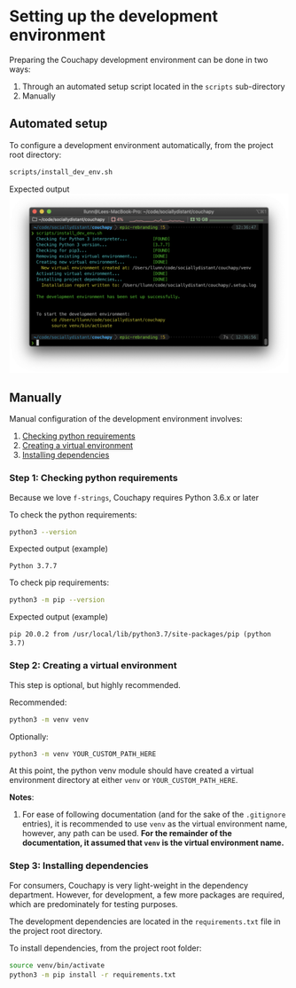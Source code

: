 # Setting up the development environment

Preparing the Couchapy development environment can be done in two ways:

1. Through an automated setup script located in the `scripts` sub-directory
1. Manually

## Automated setup
To configure a development environment automatically, from the project root directory:
```bash
scripts/install_dev_env.sh
```

Expected output
![Automated setup expected output](images/automated-setup.png)

## Manually
Manual configuration of the development environment involves:
1. [Checking python requirements](#step-1:-checking-python-requirements)
1. [Creating a virtual environment](#step-2:-creating-a-virtual-environment)
1. [Installing dependencies](#step-3:-installing-dependencies)

### Step 1: Checking python requirements
Because we love `f-strings`, Couchapy requires Python 3.6.x or later 

To check the python requirements:
```bash
python3 --version
```
Expected output (example)
```console
Python 3.7.7
```

To check pip requirements:
```bash
python3 -m pip --version
```
Expected output (example)
```console
pip 20.0.2 from /usr/local/lib/python3.7/site-packages/pip (python 3.7)
```

### Step 2: Creating a virtual environment
This step is optional, but highly recommended.  

Recommended:
```bash
python3 -m venv venv
```

Optionally:
```bash
python3 -m venv YOUR_CUSTOM_PATH_HERE
```

At this point, the python venv module should have created a virtual environment directory at either `venv` or `YOUR_CUSTOM_PATH_HERE`.

**Notes**:
1. For ease of following documentation (and for the sake of the `.gitignore` entries), it is recommended to use `venv` as the virtual environment name, however, any path can be used.  **For the remainder of the documentation, it assumed that `venv` is the virtual environment name.**

### Step 3: Installing dependencies
For consumers, Couchapy is very light-weight in the dependency department.  However, for development, a few more packages are required, which are predominately for testing purposes.

The development dependencies are located in the `requirements.txt` file in the project root directory.  

To install dependencies, from the project root folder:
```bash
source venv/bin/activate
python3 -m pip install -r requirements.txt
```

